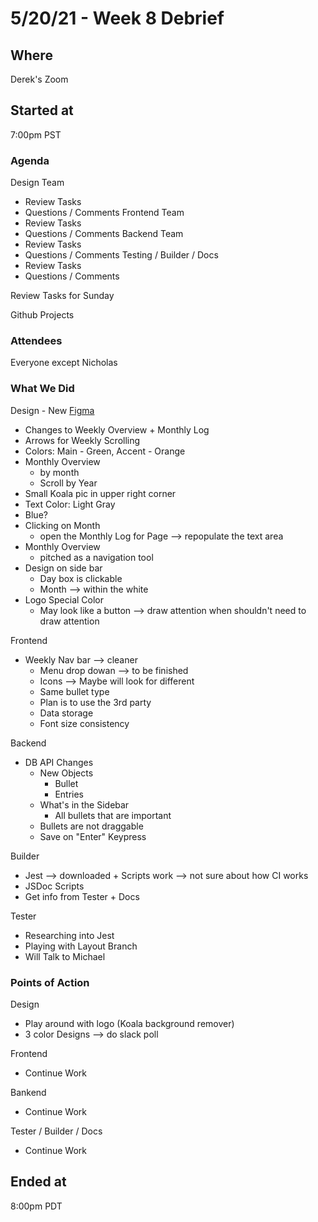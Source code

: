 # 5/20/21 - Week 8 Debrief

## Where
Derek's Zoom

## Started at
7:00pm PST

### Agenda
Design Team
- Review Tasks
- Questions / Comments
Frontend Team
- Review Tasks
- Questions / Comments
Backend Team
- Review Tasks
- Questions / Comments
Testing / Builder / Docs
- Review Tasks
- Questions / Comments

Review Tasks for Sunday

Github Projects

### Attendees
Everyone except Nicholas

### What We Did
Design - New [Figma]()
- Changes to Weekly Overview + Monthly Log
- Arrows for Weekly Scrolling
- Colors: Main - Green, Accent - Orange
- Monthly Overview 
  - by month
  - Scroll by Year
- Small Koala pic in upper right corner
- Text Color: Light Gray
- Blue?
- Clicking on Month
  - open the Monthly Log for Page --> repopulate the text area
- Monthly Overview
  - pitched as a navigation tool
- Design on side bar
  - Day box is clickable
  - Month --> within the white
- Logo Special Color
  - May look like a button --> draw attention when shouldn't need to draw attention

Frontend 
- Weekly Nav bar --> cleaner
  - Menu drop dowan --> to be finished
  - Icons --> Maybe will look for different
  - Same bullet type
  - Plan is to use the 3rd party
  - Data storage
  - Font size consistency

Backend
- DB API Changes
  - New Objects
    - Bullet
    - Entries
  - What's in the Sidebar
    - All bullets that are important
  - Bullets are not draggable
  - Save on "Enter" Keypress

Builder
- Jest --> downloaded + Scripts work --> not sure about how CI works
- JSDoc Scripts
- Get info from Tester + Docs

Tester
- Researching into Jest
- Playing with Layout Branch
- Will Talk to Michael

### Points of Action
Design
- Play around with logo (Koala background remover)
- 3 color Designs --> do slack poll

Frontend
- Continue Work

Bankend
- Continue Work

Tester / Builder / Docs
- Continue Work

## Ended at
8:00pm PDT
